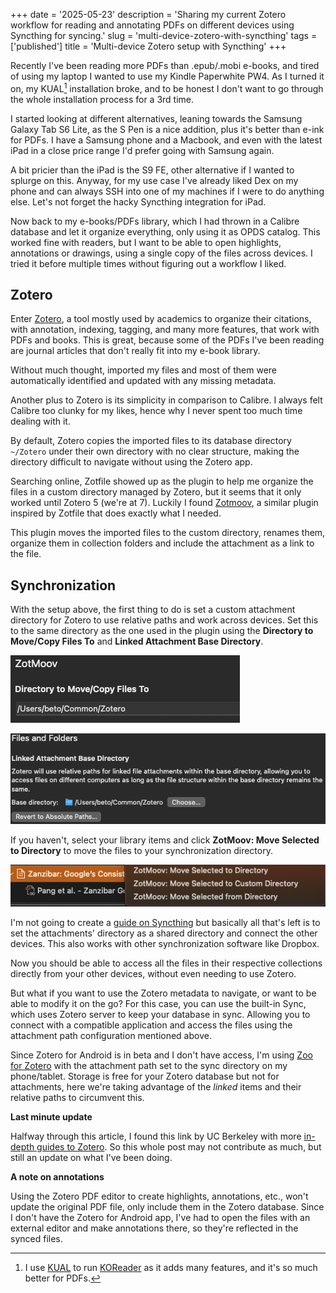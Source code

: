 +++
date = '2025-05-23'
description = 'Sharing my current Zotero workflow for reading and annotating PDFs on different devices using Syncthing for syncing.'
slug = 'multi-device-zotero-with-syncthing'
tags = ['published']
title = 'Multi-device Zotero setup with Syncthing'
+++

Recently I've been reading more PDFs than .epub/.mobi e-books, and tired of using my laptop I wanted to use my Kindle Paperwhite PW4. As I turned it on, my KUAL[^1] installation broke, and to be honest I don't want to go through the whole installation process for a 3rd time.

I started looking at different alternatives, leaning towards the Samsung Galaxy Tab S6 Lite, as the S Pen is a nice addition, plus it's better than e-ink for PDFs. I have a Samsung phone and a Macbook, and even with the latest iPad in a close price range I'd prefer going with Samsung again.

A bit pricier than the iPad is the S9 FE, other alternative if I wanted to splurge on this. Anyway, for my use case I've already liked Dex on my phone and can always SSH into one of my machines if I were to do anything else. Let's not forget the hacky Syncthing integration for iPad.

Now back to my e-books/PDFs library, which I had thrown in a Calibre database and let it organize everything, only using it as OPDS catalog. This worked fine with readers, but I want to be able to open highlights, annotations or drawings, using a single copy of the files across devices. I tried it before multiple times without figuring out a workflow I liked.

## Zotero

Enter [Zotero](https://www.zotero.org/), a tool mostly used by academics to organize their citations, with annotation, indexing, tagging, and many more features, that work with PDFs and books. This is great, because some of the PDFs I've been reading are journal articles that don't really fit into my e-book library.

Without much thought, imported my files and most of them were automatically identified and updated with any missing metadata.

Another plus to Zotero is its simplicity in comparison to Calibre. I always felt Calibre too clunky for my likes, hence why I never spent too much time dealing with it.

By default, Zotero copies the imported files to its database directory `~/Zotero` under their own directory with no clear structure, making the directory difficult to navigate without using the Zotero app.

Searching online, Zotfile showed up as the plugin to help me organize the files in a custom directory managed by Zotero, but it seems that it only worked until Zotero 5 (we're at 7). Luckily I found [Zotmoov](https://github.com/wileyyugioh/zotmoov), a similar plugin inspired by Zotfile that does exactly what I needed.

This plugin moves the imported files to the custom directory, renames them, organize them in collection folders and include the attachment as a link to the file.

## Synchronization

With the setup above, the first thing to do is set a custom attachment directory for Zotero to use relative paths and work across devices. Set this to the same directory as the one used in the plugin using the **Directory to Move/Copy Files To** and **Linked Attachment Base Directory**.

![files/zotmoov-custom-directory.png](files/zotmoov-custom-directory.png)

![files/zotero-attachment-directory.png](files/zotero-attachment-directory.png)

If you haven't, select your library items and click **ZotMoov: Move Selected to Directory** to move the files to your synchronization directory.

![files/zotmoov-move-to-directory.png](files/zotmoov-move-to-directory.png)

I'm not going to create a [guide on Syncthing](https://docs.syncthing.net/intro/getting-started.html) but basically all that's left is to set the attachments' directory as a shared directory and connect the other devices. This also works with other synchronization software like Dropbox.

Now you should be able to access all the files in their respective collections directly from your other devices, without even needing to use Zotero.

But what if you want to use the Zotero metadata to navigate, or want to be able to modify it on the go? For this case, you can use the built-in Sync, which uses Zotero server to keep your database in sync. Allowing you to connect with a compatible application and access the files using the attachment path configuration mentioned above.

Since Zotero for Android is in beta and I don't have access, I'm using [Zoo for Zotero](https://github.com/mickstar/Zoo-For-Zotero) with the attachment path set to the sync directory on my phone/tablet. Storage is free for your Zotero database but not for attachments, here we're taking advantage of the *linked* items and their relative paths to circumvent this.

**Last minute update**

Halfway through this article, I found this link by UC Berkeley with more [in-depth guides to Zotero](https://guides.lib.berkeley.edu/zotero). So this whole post may not contribute as much, but still an update on what I've been doing.

**A note on annotations**

Using the Zotero PDF editor to create highlights, annotations, etc., won't update the original PDF file, only include them in the Zotero database. Since I don't have the Zotero for Android app, I've had to open the files with an external editor and make annotations there, so they're reflected in the synced files.

[^1]: I use [KUAL](https://www.mobileread.com/forums/showthread.php?t=203326) to run [KOReader](https://koreader.rocks/) as it adds many features, and it's so much better for PDFs.

